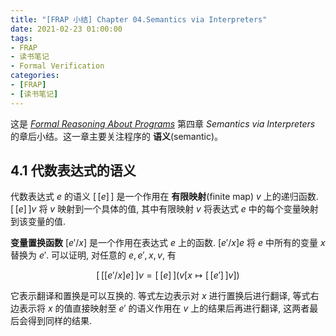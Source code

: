 ```yaml
---
title: "[FRAP 小结] Chapter 04.Semantics via Interpreters"
date: 2021-02-23 01:00:00
tags:
- FRAP
- 读书笔记
- Formal Verification
categories:
- [FRAP]
- [读书笔记]
---
```


这是 [*Formal Reasoning About Programs*](http://adam.chlipala.net/frap/) 第四章 *Semantics via Interpreters* 的章后小结。这一章主要关注程序的 **语义**(semantic)。

<!-- more -->

## 4.1 代数表达式的语义

代数表达式 $e$ 的语义 $\left[\!\!\left[e\right]\!\!\right]$ 是一个作用在 **有限映射**(finite map) $v$ 上的递归函数. $\left[\!\!\left[e\right]\!\!\right]v$ 将 $v$ 映射到一个具体的值, 其中有限映射 $v$ 将表达式 $e$ 中的每个变量映射到该变量的值.

**变量置换函数** $[e'/x]$ 是一个作用在表达式 $e$ 上的函数. $[e'/x]e$ 将 $e$ 中所有的变量 $x$ 替换为 $e'$. 可以证明, 对任意的 $e, e', x, v$, 有

$$
\left[\!\!\left[ [e'/x]e \right]\!\!\right]v 
= \left[\!\!\left[ e \right]\!\!\right](v[x \mapsto \left[\!\!\left[ e' \right]\!\!\right]v])
\tag{定理 4.1}
\label{th_1}
$$

它表示翻译和置换是可以互换的. 等式左边表示对 $x$ 进行置换后进行翻译, 等式右边表示将 $x$ 的值直接映射至 $e'$ 的语义作用在 $v$ 上的结果后再进行翻译, 这两者最后会得到同样的结果.